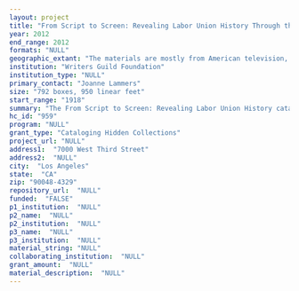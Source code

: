 ```yaml
--- 
layout: project 
title: "From Script to Screen: Revealing Labor Union History Through the Writers Guild Foundation Archives"
year: 2012
end_range: 2012
formats: "NULL"
geographic_extant: "The materials are mostly from American television, radio and screen writers, but include authors from all over the world."
institution: "Writers Guild Foundation"
institution_type: "NULL"
primary_contact: "Joanne Lammers"
size: "792 boxes, 950 linear feet"
start_range: "1918"
summary: "The From Script to Screen: Revealing Labor Union History cataloging project will make the rare and unique archival collections of the Writers Guild Foundation (WGF) accessible to students, researchers, aspiring writers, scholars, Writers Guild of America (WGA) members, and the public. The WGF supports and provides educational programs devoted to the art, craft and history of writing for the screen, including a non-circulating special library open to the public. The archival collections contain the personal papers of prominent writers, vintage scripts, photographs, oral histories, ephemera such as typewriters, awards and strike realia, and historical items from the Blacklist era and the formation of the WGA. The materials span from the dawn of cinema in the early twentieth century to the golden age of television in the 1950s and the rise of digital media in the present. The collections represent an important part of American history and popular culture in relation to the role of writers in film, television, radio, and new media. The materials serve as a record of the very first labor union in the entertainment industry, and in many cases are the only existing records of important WGA events and key periods in film, television and radio history. The proposed project will help bring these vital pieces of America's cultural heritage to a wider audience, improve outreach to researchers, and encourage the study of film, television and radio from the writer's perspective."
hc_id: "959"
program: "NULL"
grant_type: "Cataloging Hidden Collections"
project_url: "NULL"
address1:  "7000 West Third Street"
address2:  "NULL"
city:  "Los Angeles"
state:  "CA"
zip: "90048-4329"
repository_url:  "NULL"
funded:  "FALSE"
p1_institution:  "NULL"
p2_name:  "NULL"
p2_institution:  "NULL"
p3_name:  "NULL"
p3_institution:  "NULL"
material_string: "NULL"
collaborating_institution:  "NULL"
grant_amount:  "NULL"
material_description:  "NULL"
---
```

